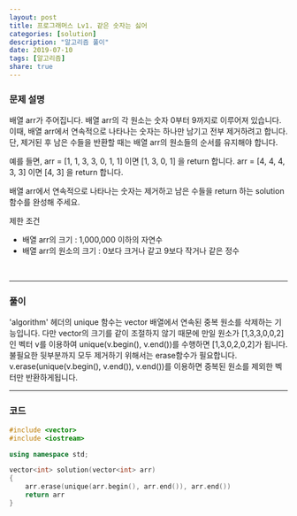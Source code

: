 ```yaml
---
layout: post
title: 프로그래머스 Lv1. 같은 숫자는 싫어
categories: [solution]
description: "알고리즘 풀이"
date: 2019-07-10
tags: [알고리즘]
share: true
---
```


### 문제 설명

배열 arr가 주어집니다. 배열 arr의 각 원소는 숫자 0부터 9까지로 이루어져 있습니다.   
이때, 배열 arr에서 연속적으로 나타나는 숫자는 하나만 남기고 전부 제거하려고 합니다. 단, 제거된 후 남은 수들을 반환할 때는 배열 arr의 원소들의 순서를 유지해야 합니다. 

예를 들면, arr = [1, 1, 3, 3, 0, 1, 1] 이면 [1, 3, 0, 1] 을 return 합니다.
arr = [4, 4, 4, 3, 3] 이면 [4, 3] 을 return 합니다.

배열 arr에서 연속적으로 나타나는 숫자는 제거하고 남은 수들을 return 하는 solution 함수를 완성해 주세요.

제한 조건
- 배열 arr의 크기 : 1,000,000 이하의 자연수   
- 배열 arr의 원소의 크기 : 0보다 크거나 같고 9보다 작거나 같은 정수

<br>

- - -

### 풀이
'algorithm' 헤더의 unique 함수는 vector 배열에서 연속된 중복 원소를 삭제하는 기능입니다. 
다만 vector의 크기를 같이 조절하지 않기 때문에 만일 원소가 [1,3,3,0,0,2]인 벡터 v를 이용하여 unique(v.begin(), v.end())를 수행하면 [1,3,0,2,0,2]가 됩니다.
불필요한 뒷부분까지 모두 제거하기 위해서는 erase함수가 필요합니다.
v.erase(unique(v.begin(), v.end()), v.end())를 이용하면 중복된 원소를 제외한 벡터만 반환하게됩니다.
<br>

- - -

### 코드
```cpp
#include <vector>
#include <iostream>

using namespace std;

vector<int> solution(vector<int> arr) 
{    
    arr.erase(unique(arr.begin(), arr.end()), arr.end())
    return arr
}
```
